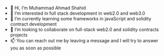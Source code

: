 - 👋 Hi, I’m Muhammad Ahmad Shahid
- 👀 I’m interested in full stack development in web2.0 and web3.0
- 🌱 I’m currently learning some frameworks in javaScript and solidity contract development
- 💞️ I’m looking to collaborate on full-stack web2.0 and solidity contracts projects
- 📫 You can reach out me by leaving a message and I will try to answer you as soon as possible
